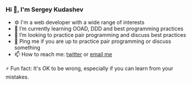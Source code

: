 ### Hi 👋, I'm Sergey Kudashev

<ul dir="auto">
<li> ⚙ I'm a web developer with a wide range of interests</li>
<li> 🌱 I’m currently learning OOAD, DDD and best programming practices</li>
<li> 👯 I’m looking to practice pair programming and discuss best practices</li>
<li> 💬 Ping me if you are up to practice pair programming or discuss something</li>
<li> 📫 How to reach me: <a href="https://twitter.com/SergeKudashev/">twitter</a> or <a href="mailto:kudashevs@gmail.com">email me</a></li>
</ul>
<p>
⚡ Fun fact: It's OK to be wrong, especially if you can learn from your mistakes.
</p>
